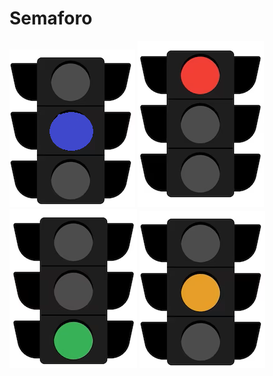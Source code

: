 # Semaforo
![Logo](src/img/azul.png)
![Logo](src/img/rojo.png)
![Logo](src/img/verde.png)
![Logo](src/img/ambar.png)